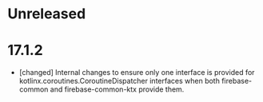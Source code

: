 # Unreleased


# 17.1.2
* [changed] Internal changes to ensure only one interface is provided for
  kotlinx.coroutines.CoroutineDispatcher interfaces when both firebase-common and
  firebase-common-ktx provide them.
